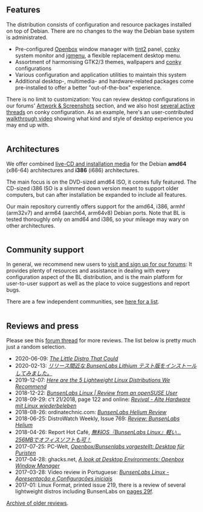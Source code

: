[openbox]:    <http://openbox.org/wiki/Main_Page>
[debian]:     <https://www.debian.org>
[cb]:         <http://crunchbang.org/forums/viewtopic.php?id=38916>
[releaseurl]: <@@RELEASE_ANNOUNCEMENT_URL@@>
[censuslink]: <https://wiki.debian.org/Derivatives/Census/BunsenLabs>

## Features

The distribution consists of configuration and resource packages
installed on top of Debian. There are no changes to the way the Debian
base system is administrated.

* Pre-configured [Openbox](http://openbox.org/wiki/Main_Page) window
  manager with [tint2](https://gitlab.com/o9000/tint2) panel,
  [conky](http://conky.sourceforge.net/) system monitor and
  [jgmenu](https://github.com/johanmalm/jgmenu), a flexible replacement desktop menu.
* Assortment of harmonising GTK2/3 themes, wallpapers and
  [conky](https://github.com/brndnmtthws/conky) configurations
* Various configuration and application utilities to maintain this
  system
* Additional desktop-, multimedia- and hardware-related packages come
  pre-installed to offer a better "out-of-the-box" experience.

There is no limit to customization: You can review desktop
configurations in our forums' [Artwork & Screenshots](https://forums.bunsenlabs.org/viewforum.php?id=8) section,
and we also host [several active threads](https://forums.bunsenlabs.org/viewforum.php?id=9) on conky
configuration. As an example, here's an user-contributed [walkthrough video](https://youtu.be/TUXohePdiR4) showing
what kind and style of desktop experience you may end up with.

<div id="subfeatures" class="row">
  <div class="column">

## Architectures

We offer combined [live-CD and installation media](/installation.html) for the Debian
**amd64** (x86-64) architectures and **i386** (i686) architectures.

The main focus is on the DVD-sized amd64 ISO, it comes fully featured. The CD-sized i386 ISO is a
slimmed down version meant to support older computers, but can after installation be expanded to
include all features.

Our main repository currently offers support for
the amd64, i386, armhf (arm32v7) and arm64 (aarch64, arm64v8) Debian ports. Note that BL is tested
thoroughly only on amd64 and i386, so your mileage may wary on other architectures.

  </div>
  <div class="column">

## Community support

In general, we recommend new users to [visit and sign up for  our
forums](https://forums.bunsenlabs.org): It provides plenty of resources
and assistance in dealing with every configuration aspect of the BL
distribution, and is the main platform for user-to-user support as well
as the place to voice suggestions and report bugs.

There are a few independent communities, see [here for a list](https://www.bunsenlabs.org/faq.html#independent-channels).

</div>
</div>

## Reviews and press

Please see this [forum thread](https://forums.bunsenlabs.org/viewtopic.php?id=763) for more reviews.
The list below is pretty much just a random selection.

* 2020-06-09: *[The Little Distro That Could](https://linuxunplugged.com/357)*
* 2020-02-13: *[リリース間近な BunsenLabs Lithium テスト版をインストールしてみました。](https://ameblo.jp/gokurakuhaze/entry-12573231482.html)*
* 2019-12-07: *[Here are the 5 Lightweight Linux Distributions We Recommend](https://fosspost.org/lists/lightweight-linux-distributions)*
* 2018-12-22: *[BunsenLabs Linux | Review from an openSUSE User](https://cubiclenate.com/2018/12/22/bunsenlabs-linux-review-from-an-opensuse-user/)*
* 2018-09-29: c't 21/2018, page 122 and online: *[Revival - Alte Hardware mit Linux wiederbeleben](https://www.heise.de/select/ct/2018/21/1539312557450435)*
* 2018-08-26: ordinatechnic.com: *[BunsenLabs Helium Review](https://www.ordinatechnic.com/distro-reviews/BunsenLabs/bunsenlabs-helium-review)*
* 2018-06-25: DistroWatch Weekly, Issue 769: *[Review: BunsenLabs Helium](https://www.distrowatch.com/weekly.php?issue=20180625#bunsenlabs)*
* 2018-04-26: Report Hot Café, *[無料OS『BunsenLabs Linux』軽い…256MBでオフィスソフトも可！](https://report.hot-cafe.net/bunsenlabs-linux-4951)*
* 2017-07-25: PC-Welt, *[Openbox/Bunsenlabs vorgestellt: Desktop für Puristen](https://www.pcwelt.de/a/openbox-bunsenlabs-vorgestellt-desktop-fuer-puristen,3447522)*
* 2017-04-28: ghacks.net, *[A look at Desktop Environments: Openbox Window Manager](https://www.ghacks.net/2017/04/28/a-look-at-desktop-environments-openbox-window-manager/)*
* 2017-03-28: Video review in Portuguese: *[BunsenLabs Linux - Apresentação e Configurações iniciais](https://www.youtube.com/watch?v=HoNKPopVpbw)*
* 2017-01: Linux Format, printed issue 219, there is a review of several lightweight distros including BunsenLabs on [pages 29f](https://www.myfavouritemagazines.co.uk/computer/linux-format-magazine-back-issues/linux-format-january-2017-issue-219/).

[Archive of older reviews](/older-reviews.html).
